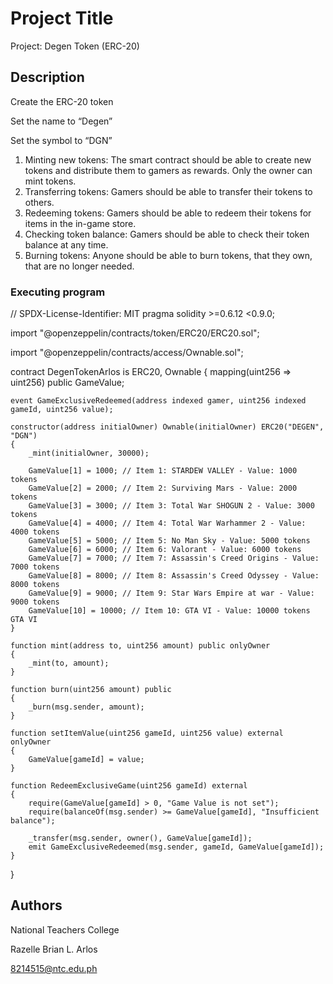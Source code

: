 # Project Title

Project: Degen Token (ERC-20)

## Description
Create the ERC-20 token

Set the name to “Degen”

Set the symbol to “DGN”

1. Minting new tokens: The smart contract should be able to create new tokens and distribute them to gamers as rewards. Only the owner can mint tokens.
2. Transferring tokens: Gamers should be able to transfer their tokens to others.
3. Redeeming tokens: Gamers should be able to redeem their tokens for items in the in-game store.
4. Checking token balance: Gamers should be able to check their token balance at any time.
5. Burning tokens: Anyone should be able to burn tokens, that they own, that are no longer needed.

### Executing program
// SPDX-License-Identifier: MIT
pragma solidity >=0.6.12 <0.9.0;

import "@openzeppelin/contracts/token/ERC20/ERC20.sol";

import "@openzeppelin/contracts/access/Ownable.sol";

contract DegenTokenArlos is ERC20, Ownable 
{
    mapping(uint256 => uint256) public GameValue;
    
    event GameExclusiveRedeemed(address indexed gamer, uint256 indexed gameId, uint256 value);

    constructor(address initialOwner) Ownable(initialOwner) ERC20("DEGEN", "DGN") 
    {
        _mint(initialOwner, 30000);

        GameValue[1] = 1000; // Item 1: STARDEW VALLEY - Value: 1000 tokens
        GameValue[2] = 2000; // Item 2: Surviving Mars - Value: 2000 tokens
        GameValue[3] = 3000; // Item 3: Total War SHOGUN 2 - Value: 3000 tokens
        GameValue[4] = 4000; // Item 4: Total War Warhammer 2 - Value: 4000 tokens
        GameValue[5] = 5000; // Item 5: No Man Sky - Value: 5000 tokens
        GameValue[6] = 6000; // Item 6: Valorant - Value: 6000 tokens
        GameValue[7] = 7000; // Item 7: Assassin's Creed Origins - Value: 7000 tokens
        GameValue[8] = 8000; // Item 8: Assassin's Creed Odyssey - Value: 8000 tokens
        GameValue[9] = 9000; // Item 9: Star Wars Empire at war - Value: 9000 tokens
        GameValue[10] = 10000; // Item 10: GTA VI - Value: 10000 tokens GTA VI
    }

    function mint(address to, uint256 amount) public onlyOwner 
    {
        _mint(to, amount);
    }

    function burn(uint256 amount) public 
    {
        _burn(msg.sender, amount);
    }

    function setItemValue(uint256 gameId, uint256 value) external onlyOwner 
    {
        GameValue[gameId] = value;
    }

    function RedeemExclusiveGame(uint256 gameId) external 
    {
        require(GameValue[gameId] > 0, "Game Value is not set");
        require(balanceOf(msg.sender) >= GameValue[gameId], "Insufficient balance");

        _transfer(msg.sender, owner(), GameValue[gameId]);
        emit GameExclusiveRedeemed(msg.sender, gameId, GameValue[gameId]);
    }
}  

## Authors
National Teachers College

Razelle Brian L. Arlos

8214515@ntc.edu.ph
